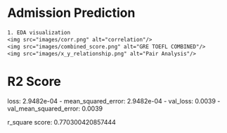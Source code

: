 # Admission Prediction

    1. EDA visualization
    <img src="images/corr.png" alt="correlation"/>
    <img src="images/combined_score.png" alt="GRE TOEFL COMBINED"/>
    <img src="images/x_y_relationship.png" alt="Pair Analysis"/>

# R2 Score

loss: 2.9482e-04 - mean_squared_error: 2.9482e-04 - val_loss: 0.0039 - val_mean_squared_error: 0.0039

r_square score:  0.770300420857444

